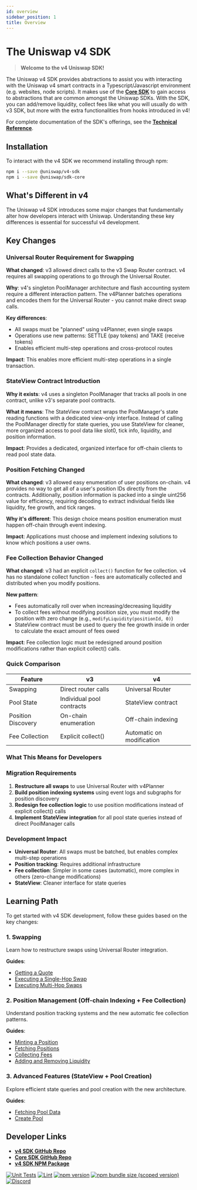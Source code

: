 ```yaml
---
id: overview
sidebar_position: 1
title: Overview
---
```


# The Uniswap v4 SDK

> **Welcome to the v4 Uniswap SDK!**

The Uniswap v4 SDK provides abstractions to assist you with interacting with the Uniswap v4 smart contracts in a Typescript/Javascript environment (e.g. websites, node scripts). It makes use of the [**Core SDK**](../core/overview.md) to gain access to abstractions that are common amongst the Uniswap SDKs. With the SDK, you can add/remove liquidity, collect fees like what you will usually do with v3 SDK, but more with the extra functionalities from hooks introduced in v4!

For complete documentation of the SDK's offerings, see the [**Technical Reference**](./reference/overview.md).

## Installation

To interact with the v4 SDK we recommend installing through npm:

```bash
npm i --save @uniswap/v4-sdk
npm i --save @uniswap/sdk-core
```

## What's Different in v4

The Uniswap v4 SDK introduces some major changes that fundamentally alter how developers interact with Uniswap. Understanding these key differences is essential for successful v4 development.

## Key Changes

### Universal Router Requirement for Swapping
**What changed**: v3 allowed direct calls to the v3 Swap Router contract. v4 requires all swapping operations to go through the Universal Router.

**Why**: v4's singleton PoolManager architecture and flash accounting system require a different interaction pattern. The v4Planner batches operations and encodes them for the Universal Router - you cannot make direct swap calls.

**Key differences**:
- All swaps must be "planned" using v4Planner, even single swaps
- Operations use new patterns: SETTLE (pay tokens) and TAKE (receive tokens)
- Enables efficient multi-step operations and cross-protocol routes

**Impact**: This enables more efficient multi-step operations in a single transaction.

### StateView Contract Introduction
**Why it exists**: v4 uses a singleton PoolManager that tracks all pools in one contract, unlike v3's separate pool contracts. 

**What it means**: The StateView contract wraps the PoolManager's state reading functions with a dedicated view-only interface. Instead of calling the PoolManager directly for state queries, you use StateView for cleaner, more organized access to pool data like slot0, tick info, liquidity, and position information.

**Impact**: Provides a dedicated, organized interface for off-chain clients to read pool state data.

### Position Fetching Changed
**What changed**: v3 allowed easy enumeration of user positions on-chain. v4 provides no way to get all of a user's position IDs directly from the contracts. Additionally, position information is packed into a single uint256 value for efficiency, requiring decoding to extract individual fields like liquidity, fee growth, and tick ranges.

**Why it's different**: This design choice means position enumeration must happen off-chain through event indexing.

**Impact**: Applications must choose and implement indexing solutions to know which positions a user owns.

### Fee Collection Behavior Changed
**What changed**: v3 had an explicit `collect()` function for fee collection. v4 has no standalone collect function - fees are automatically collected and distributed when you modify positions.

**New pattern**: 
- Fees automatically roll over when increasing/decreasing liquidity
- To collect fees without modifying position size, you must modify the position with zero change (e.g., `modifyLiquidity(positionId, 0)`)
- StateView contract must be used to query the fee growth inside in order to calculate the exact amount of fees owed 

**Impact**: Fee collection logic must be redesigned around position modifications rather than explicit collect() calls.

### Quick Comparison

| Feature | v3 | v4 |
|---------|----|----|
| Swapping | Direct router calls | Universal Router |
| Pool State | Individual pool contracts | StateView contract |
| Position Discovery | On-chain enumeration | Off-chain indexing |
| Fee Collection | Explicit collect() | Automatic on modification |

### What This Means for Developers

### Migration Requirements
1. **Restructure all swaps** to use Universal Router with v4Planner
2. **Build position indexing systems** using event logs and subgraphs for position discovery
3. **Redesign fee collection logic** to use position modifications instead of explicit collect() calls
4. **Implement StateView integration** for all pool state queries instead of direct PoolManager calls

### Development Impact
- **Universal Router**: All swaps must be batched, but enables complex multi-step operations
- **Position tracking**: Requires additional infrastructure
- **Fee collection**: Simpler in some cases (automatic), more complex in others (zero-change modifications)
- **StateView**: Cleaner interface for state queries

## Learning Path

To get started with v4 SDK development, follow these guides based on the key changes:

### 1. Swapping
Learn how to restructure swaps using Universal Router integration.

**Guides**: 

- [Getting a Quote](/sdk/v4/guides/swaps/quoting)
- [Executing a Single-Hop Swap](/sdk/v4/guides/swaps/single-hop-swapping)
- [Executing Multi-Hop Swaps](/sdk/v4/guides/swaps/multi-hop-swapping)

### 2. Position Management (Off-chain Indexing + Fee Collection)
Understand position tracking systems and the new automatic fee collection patterns.

**Guides**:

- [Minting a Position](/sdk/v4/guides/liquidity/position-minting)
- [Fetching Positions](/sdk/v4/guides/liquidity/position-fetching)
- [Collecting Fees](/sdk/v4/guides/liquidity/collect-fees)
- [Adding and Removing Liquidity](/sdk/v4/guides/liquidity/add-remove-liquidity)

### 3. Advanced Features (StateView + Pool Creation)
Explore efficient state queries and pool creation with the new architecture.

**Guides**:

- [Fetching Pool Data](/sdk/v4/guides/advanced/pool-data)
- [Create Pool](/sdk/v4/guides/advanced/create-pool)

## Developer Links

- [**v4 SDK GitHub Repo**](https://github.com/Uniswap/sdks/tree/main/sdks/v4-sdk)
- [**Core SDK GitHub Repo**](https://github.com/Uniswap/sdk-core)
- [**v4 SDK NPM Package**](https://www.npmjs.com/package/@uniswap/v4-sdk)

[![Unit Tests](https://github.com/Uniswap/uniswap-v3-sdk/workflows/Unit%20Tests/badge.svg)](https://github.com/Uniswap/sdks/actions?query=workflow%3A%22%22Code+Quality+Checks%22%22++)
[![Lint](https://github.com/Uniswap/uniswap-v3-sdk/workflows/Lint/badge.svg)](https://github.com/Uniswap/sdks/actions?query=workflow%3A%22%22Code+Quality+Checks%22%22++)
[![npm version](https://img.shields.io/npm/v/@uniswap/v4-sdk/latest.svg)](https://www.npmjs.com/package/@uniswap/v4-sdk/v/latest)
[![npm bundle size (scoped version)](https://img.shields.io/bundlephobia/minzip/@uniswap/v4-sdk/latest.svg)](https://bundlephobia.com/result?p=@uniswap/v4-sdk@latest)
[![Discord](https://img.shields.io/badge/discord-join%20chat-blue.svg)](https://discord.com/channels/597638925346930701/607978109089611786)

